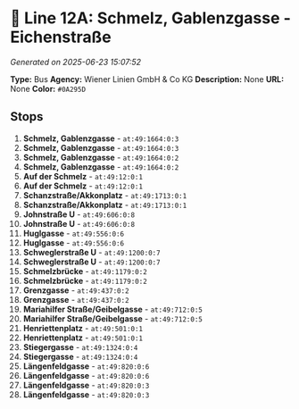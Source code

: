 # 🚌 Line 12A: Schmelz, Gablenzgasse - Eichenstraße

*Generated on 2025-06-23 15:07:52*

**Type:** Bus
**Agency:** Wiener Linien GmbH & Co KG
**Description:** None
**URL:** None
**Color:** `#0A295D`

## Stops

1. **Schmelz, Gablenzgasse** - `at:49:1664:0:3`
2. **Schmelz, Gablenzgasse** - `at:49:1664:0:3`
3. **Schmelz, Gablenzgasse** - `at:49:1664:0:2`
4. **Schmelz, Gablenzgasse** - `at:49:1664:0:2`
5. **Auf der Schmelz** - `at:49:12:0:1`
6. **Auf der Schmelz** - `at:49:12:0:1`
7. **Schanzstraße/Akkonplatz** - `at:49:1713:0:1`
8. **Schanzstraße/Akkonplatz** - `at:49:1713:0:1`
9. **Johnstraße U** - `at:49:606:0:8`
10. **Johnstraße U** - `at:49:606:0:8`
11. **Huglgasse** - `at:49:556:0:6`
12. **Huglgasse** - `at:49:556:0:6`
13. **Schweglerstraße U** - `at:49:1200:0:7`
14. **Schweglerstraße U** - `at:49:1200:0:7`
15. **Schmelzbrücke** - `at:49:1179:0:2`
16. **Schmelzbrücke** - `at:49:1179:0:2`
17. **Grenzgasse** - `at:49:437:0:2`
18. **Grenzgasse** - `at:49:437:0:2`
19. **Mariahilfer Straße/Geibelgasse** - `at:49:712:0:5`
20. **Mariahilfer Straße/Geibelgasse** - `at:49:712:0:5`
21. **Henriettenplatz** - `at:49:501:0:1`
22. **Henriettenplatz** - `at:49:501:0:1`
23. **Stiegergasse** - `at:49:1324:0:4`
24. **Stiegergasse** - `at:49:1324:0:4`
25. **Längenfeldgasse** - `at:49:820:0:6`
26. **Längenfeldgasse** - `at:49:820:0:6`
27. **Längenfeldgasse** - `at:49:820:0:3`
28. **Längenfeldgasse** - `at:49:820:0:3`